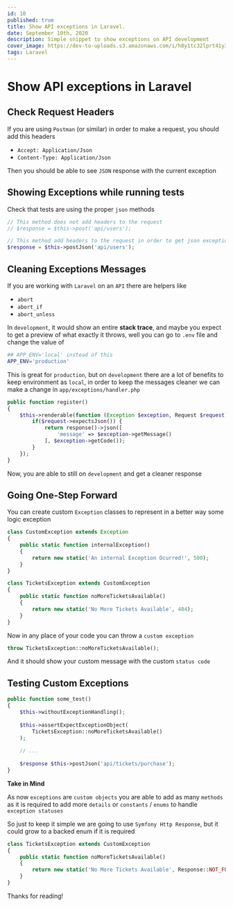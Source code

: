 ```yaml
---
id: 10
published: true
title: Show API exceptions in Laravel.
date: September 10th, 2020
description: Simple snippet to show exceptions on API development
cover_image: https://dev-to-uploads.s3.amazonaws.com/i/h8y1tc32lprt41y3szsu.png
tags: Laravel
---
```


# Show API exceptions in Laravel

## Check Request Headers

If you are using `Postman` (or similar) in order to make a request, you should add this headers

- `Accept: Application/Json`
- `Content-Type: Application/Json`

Then you should be able to see `JSON` response with the current exception

## Showing Exceptions while running tests

Check that tests are using the proper `json` methods

```php 
// This method does not add headers to the request
// $response = $this->post('api/users');

// This method add headers to the request in order to get json exceptions
$response = $this->postJson('api/users');
```

## Cleaning Exceptions Messages

If you are working with `Laravel` on an `API` there are helpers like

- `abort`
- `abort_if`
- `abort_unless`

In `development`, it would show an entire **stack trace**, and maybe you expect to get a preview of what exactly it throws, 
well you can go to `.env` file and change the value of 

```bash
## APP_ENV='local' instead of this
APP_ENV='production'
```

This is great for `production`, but on `development` there are a lot of benefits to keep environment as `local`, 
in order to keep the messages cleaner we can make a change in `app/exceptions/handler.php`

```php
public function register() 
{
    $this->renderable(function (Exception $exception, Request $request) {
        if($request->expectsJson()) {
            return response()->json([
                'message' => $exception->getMessage()
            ], $exception->getCode());
        }
    });
}
```

Now, you are able to still on `development` and get a cleaner response

## Going One-Step Forward

You can create custom `Exception` classes to represent in a better way some logic exception

```php 
class CustomException extends Exception
{
    public static function internalException()
    {
        return new static('An internal Exception Ocurred!', 500);
    }
}

class TicketsException extends CustomException
{
    public static function noMoreTicketsAvailable()
    {
        return new static('No More Tickets Available', 404);
    }
}
```

Now in any place of your code you can throw a `custom exception`

```php
throw TicketsException::noMoreTicketsAvailable();
```

And it should show your custom message with the custom `status code`

## Testing Custom Exceptions

```php
public function some_test()
{
    $this->withoutExceptionHandling();
    
    $this->assertExpectExceptionObject(
        TicketsException::noMoreTicketsAvailable()
    );
    
    // ...
    
    $response $this->postJson('api/tickets/purchase');
}
```

**Take in Mind**

As now `exceptions` are `custom objects` you are able to add as many `methods` as it is required 
to add more `details` or `constants` / `enums` to handle `exception statuses`

So just to keep it simple we are going to use `Symfony Http Response`, but it could grow to a backed enum if it is required

```php 
class TicketsException extends CustomException
{
    public static function noMoreTicketsAvailable()
    {
        return new static('No More Tickets Available', Response::NOT_FOUND);
    }
}
```

Thanks for reading!
